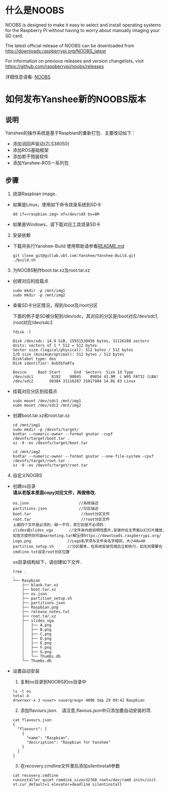 # 什么是NOOBS
NOOBS is designed to make it easy to select and install operating systems for the Raspberry Pi without having to worry about manually imaging your SD card.

The latest official release of NOOBS can be downloaded from http://downloads.raspberrypi.org/NOOBS_latest

For information on previous releases and version changelists, visit https://github.com/raspberrypi/noobs/releases

详细信息请看: [NOOBS](https://github.com/raspberrypi/noobs)

# 如何发布Yanshee新的NOOBS版本

## 说明
Yanshee的操作系统是基于Raspbian的重新打包．主要改动如下：
- 添加消回声驱动(ZLS38050)
- 添加ROS基础框架
- 添加若干预装软件
- 添加Yanshee-ROS一系列包

## 步骤

1. 烧录Raspbian image．
  - 如果是Linux，使用如下命令烧录系统到SD卡  
  
      ```
      dd if=<raspbian.img> of=/dev/sdX bs=8M
      ```
  - 如果是Windows，请下载对应工具烧录SD卡
2. 安装依赖
  - 下载并执行Yanshee-Build
  使用帮助请参看[README.md](https://10.10.1.34/Yanshee/Yanshee-Build/blob/master/README.md)  
  
      ```
      git clone git@gitlab.ubt.com:Yanshee/Yanshee-Build.git
      ./build.sh
      ```
3. 为NOOBS制作boot.tar.xz及root.tar.xz
  - 创建对应的挂载点  
  
      ```
      sudo mkdir -p /mnt/img1
      sudo mkdir -p /mnt/img2
      ```
  - 查看SD卡分区情况，得到/boot及/root分区

    下面的例子是SD被分配到/dev/sdc，其对应的分区是/boot对应/dev/sdc1, /root对应/dev/sdc2  
    
    ```
    fdisk -l

    Disk /dev/sdc: 14.9 GiB, 15931539456 bytes, 31116288 sectors
    Units: sectors of 1 * 512 = 512 bytes
    Sector size (logical/physical): 512 bytes / 512 bytes
    I/O size (minimum/optimal): 512 bytes / 512 bytes
    Disklabel type: dos
    Disk identifier: 0xb5bfe8fa

    Device     Boot Start      End  Sectors  Size Id Type
    /dev/sdc1        8192    98045    89854 43.9M  c W95 FAT32 (LBA)
    /dev/sdc2       98304 31116287 31017984 14.8G 83 Linux
    ```
  - 挂载对应分区到挂载点  
    
    ```
    sudo mount /dev/sdc1 /mnt/img1
    sudo mount /dev/sdc2 /mnt/img2
    ```
  - 创建boot.tar.xz和root.tar.xz  
    
    ```
    cd /mnt/img1
    sudo mkdir -p /devnfs/target/
    bsdtar --numeric-owner --format gnutar -cvpf /devnfs/target/boot.tar .
    xz -9 -ev /devnfs/target/boot.tar

    cd /mnt/img2
    bsdtar --numeric-owner --format gnutar --one-file-system -cpvf /devnfs/target/root.tar .
    xz -9 -ev /devnfs/target/root.tar
    ```
4. 自定义NOOBS
  - 创建os目录  
    <b>请从老版本里面copy对应文件，再做修改.</b>
    
    ```
    os.json                      //系统描述
    partitions.json              //分区描述
    boot.tar                      //boot分区文件
    root.tar                      //root分区文件
    上面四个文件是必须的，缺一不可，其它则是不必须的：
    slides或slides_vga       //文件夹内放说明性图片,安装时在主界面以幻灯片播放,如官方提供则可由marketing.tar解压得https://downloads.raspberrypi.org/
    Logo.png                //Logo名字须与文件夹名字相同，大小40x40
    partition_setup.sh      //分区脚本，在系统安装完成后立即执行，如无则需要在cmdline.txt设定root分区位置
    ```
    os目录结构如下，请创建如下文件．  
    
    ```
    tree .
    .
    └── Raspbian
        ├── blank.tar.xz
        ├── boot.tar.xz
        ├── os.json
        ├── partition_setup.sh
        ├── partitions.json
        ├── Raspbian.png
        ├── release_notes.txt
        ├── root.tar.xz
        ├── slides_vga
        │   ├── A.png
        │   ├── B.png
        │   ├── C.png
        │   ├── D.png
        │   ├── E.png
        │   ├── F.png
        │   ├── G.png
        │   └── Thumbs.db
        └── Thumbs.db
    ```  
    
  - 设置自动安装
  
    1. 复制os目录到NOOBS的os目录中
      ```
      ls -l os
      total 4
      drwxrwxr-x 3 <user> <usergroup> 4096 Sep 29 09:42 Raspbian    
      ```
    2. 添加flavours.json.　请注意,flavous.json中只添加要自动安装的项.  
      ```
      cat flavours.json
      {
        "flavours": [
          {
            "name": "Raspbian",
            "description": "Raspbian for Yanshee"
          }
        ]
      }
      ```  
    3. 在recovery.cmdline文件里后添加silentinstall参数
      ```
      cat recovery.cmdline
      runinstaller quiet ramdisk_size=32768 root=/dev/ram0 init=/init vt.cur_default=1 elevator=deadline silentinstall
      ```

